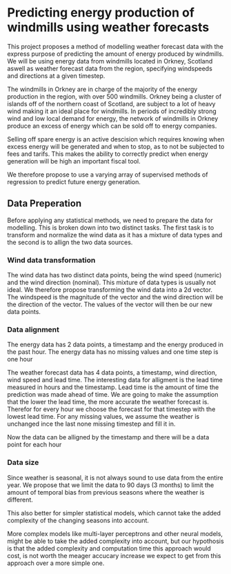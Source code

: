 # Predicting energy production of windmills using weather forecasts

This project proposes a method of modelling weather forecast data with the express purpose of predicting the amount of energy produced by windmills. We will be using energy data from windmills located in Orkney, Scotland aswell as weather forecast data from the region, specifying windspeeds and directions at a given timestep. 

The windmills in Orkney are in charge of the majority of the energy production in the region, with over 500 windmills. Orkney being a cluster of islands off of the northern coast of Scotland, are subject to a lot of heavy wind making it an ideal place for windmills. In periods of incredibly strong wind and low local demand for energy, the network of windmills in Orkney produce an excess of energy which can be sold off to energy companies. 

Selling off spare energy is an active descision which requires knowing when excess energy will be generated and when to stop, as to not be subjected to fees and tarifs. This makes the ability to correctly predict when energy generation will be high an important fiscal tool. 

We therefore propose to use a varying array of supervised methods of regression to predict future energy generation. 

## Data Preperation

Before applying any statistical methods, we need to prepare the data for modelling. This is broken down into two distinct tasks. The first task is to transform and normalize the wind data as it has a mixture of data types and the second is to allign the two data sources. 

### Wind data transformation

The wind data has two distinct data points, being the wind speed (numeric) and the wind direction (nominal). This mixture of data types is usually not ideal. We therefore propose transforming the wind data into a 2d vector. The windspeed is the magnitude of the vector and the wind direction will be the direction of the vector. The values of the vector will then be our new data points. 

### Data alignment

The energy data has 2 data points, a timestamp and the energy produced in the past hour. The energy data has no missing values and one time step is one hour

The weather forecast data has 4 data points, a timestamp, wind direction, wind speed and lead time. The interesting data for alligment is the lead time measured in hours and the timestamp. Lead time is the amount of time the prediction was made ahead of time. We are going to make the assumption that the lower the lead time, the more accurate the weather forecast is. Therefor for every hour we choose the forecast for that timestep with the lowest lead time. For any missing values, we assume the weather is unchanged ince the last none missing timestep and fill it in.

Now the data can be alligned by the timestamp and there will be a data point for each hour

### Data size

Since weather is seasonal, it is not always sound to use data from the entire year. We propose that we limit the data to 90 days (3 months) to limit the amount of temporal bias from previous seasons where the weather is different.

This also better for simpler statistical models, which cannot take the added complexity of the changing seasons into account. 

More complex models like multi-layer perceptrons and other neural models, might be able to take the added complexity into account, but our hypothosis is that the added complexity and computation time this approach would cost, is not worth the meager accucary increase we expect to get from this approach over a more simple one.

